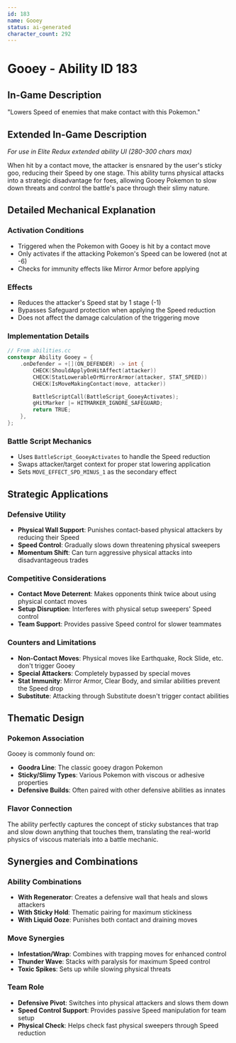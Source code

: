 ```yaml
---
id: 183
name: Gooey
status: ai-generated
character_count: 292
---
```


# Gooey - Ability ID 183

## In-Game Description
"Lowers Speed of enemies that make contact with this Pokemon."

## Extended In-Game Description
*For use in Elite Redux extended ability UI (280-300 chars max)*

When hit by a contact move, the attacker is ensnared by the user's sticky goo, reducing their Speed by one stage. This ability turns physical attacks into a strategic disadvantage for foes, allowing Gooey Pokemon to slow down threats and control the battle's pace through their slimy nature.

## Detailed Mechanical Explanation

### Activation Conditions
- Triggered when the Pokemon with Gooey is hit by a contact move
- Only activates if the attacking Pokemon's Speed can be lowered (not at -6)
- Checks for immunity effects like Mirror Armor before applying

### Effects
- Reduces the attacker's Speed stat by 1 stage (-1)
- Bypasses Safeguard protection when applying the Speed reduction
- Does not affect the damage calculation of the triggering move

### Implementation Details
```cpp
// From abilities.cc
constexpr Ability Gooey = {
    .onDefender = +[](ON_DEFENDER) -> int {
        CHECK(ShouldApplyOnHitAffect(attacker))
        CHECK(StatLowerableOrMirrorArmor(attacker, STAT_SPEED))
        CHECK(IsMoveMakingContact(move, attacker))

        BattleScriptCall(BattleScript_GooeyActivates);
        gHitMarker |= HITMARKER_IGNORE_SAFEGUARD;
        return TRUE;
    },
};
```

### Battle Script Mechanics
- Uses `BattleScript_GooeyActivates` to handle the Speed reduction
- Swaps attacker/target context for proper stat lowering application
- Sets `MOVE_EFFECT_SPD_MINUS_1` as the secondary effect

## Strategic Applications

### Defensive Utility
- **Physical Wall Support**: Punishes contact-based physical attackers by reducing their Speed
- **Speed Control**: Gradually slows down threatening physical sweepers
- **Momentum Shift**: Can turn aggressive physical attacks into disadvantageous trades

### Competitive Considerations
- **Contact Move Deterrent**: Makes opponents think twice about using physical contact moves
- **Setup Disruption**: Interferes with physical setup sweepers' Speed control
- **Team Support**: Provides passive Speed control for slower teammates

### Counters and Limitations
- **Non-Contact Moves**: Physical moves like Earthquake, Rock Slide, etc. don't trigger Gooey
- **Special Attackers**: Completely bypassed by special moves
- **Stat Immunity**: Mirror Armor, Clear Body, and similar abilities prevent the Speed drop
- **Substitute**: Attacking through Substitute doesn't trigger contact abilities

## Thematic Design

### Pokemon Association
Gooey is commonly found on:
- **Goodra Line**: The classic gooey dragon Pokemon
- **Sticky/Slimy Types**: Various Pokemon with viscous or adhesive properties
- **Defensive Builds**: Often paired with other defensive abilities as innates

### Flavor Connection
The ability perfectly captures the concept of sticky substances that trap and slow down anything that touches them, translating the real-world physics of viscous materials into a battle mechanic.

## Synergies and Combinations

### Ability Combinations
- **With Regenerator**: Creates a defensive wall that heals and slows attackers
- **With Sticky Hold**: Thematic pairing for maximum stickiness
- **With Liquid Ooze**: Punishes both contact and draining moves

### Move Synergies
- **Infestation/Wrap**: Combines with trapping moves for enhanced control
- **Thunder Wave**: Stacks with paralysis for maximum Speed control
- **Toxic Spikes**: Sets up while slowing physical threats

### Team Role
- **Defensive Pivot**: Switches into physical attackers and slows them down
- **Speed Control Support**: Provides passive Speed manipulation for team setup
- **Physical Check**: Helps check fast physical sweepers through Speed reduction